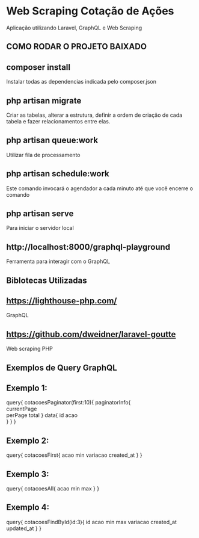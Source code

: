 # Web Scraping Cotação de Ações
Aplicação utilizando Laravel, GraphQL e Web Scraping 

## COMO RODAR O PROJETO BAIXADO

## composer install 
Instalar todas as dependencias indicada pelo composer.json

## php artisan migrate
Criar as tabelas, alterar a estrutura, definir a ordem de criação de cada tabela e fazer relacionamentos entre elas.

## php artisan queue:work
Utilizar fila de processamento

## php artisan schedule:work
Este comando invocará o agendador a cada minuto até que você encerre o comando

## php artisan serve
Para iniciar o servidor local

## http://localhost:8000/graphql-playground
Ferramenta para interagir com o GraphQL 

## Biblotecas Utilizadas

## https://lighthouse-php.com/
GraphQL

## https://github.com/dweidner/laravel-goutte
Web scraping PHP

## Exemplos de Query GraphQL

## Exemplo 1:
query{ 
cotacoesPaginator(first:10){
  paginatorInfo{   
    currentPage  
    perPage
    total
  }
  data{
    id
    acao  
  }
}
}

## Exemplo 2:

query{ 
cotacoesFirst{
  acao
  min
  variacao
  created_at
}
}

## Exemplo 3:

query{ 
cotacoesAll{
  acao
  min
  max 
}
}

## Exemplo 4:

query{ 
cotacoesFindById(id:3){
  id
  acao
  min
  max
  variacao
  created_at
  updated_at
}
}